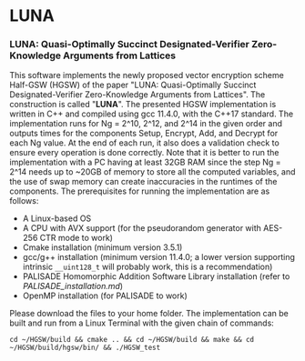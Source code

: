 # LUNA
### LUNA: Quasi-Optimally Succinct Designated-Verifier Zero-Knowledge Arguments from Lattices

This software implements the newly proposed vector encryption scheme Half-GSW (HGSW) of the paper "LUNA: Quasi-Optimally Succinct Designated-Verifier Zero-Knowledge Arguments from Lattices". The construction is called "**LUNA**". The presented HGSW implementation is written in C++ and compiled using gcc 11.4.0, with the C++17 standard. The implementation runs for Ng = 2^10, 2^12, and 2^14 in the given order and outputs times for the components Setup, Encrypt, Add, and Decrypt for each Ng value. At the end of each run, it also does a validation check to ensure every operation is done correctly. Note that it is better to run the implementation with a PC having at least 32GB RAM since the step Ng = 2^14 needs up to ~20GB of memory to store all the computed variables, and the use of swap memory can create inaccuracies in the runtimes of the components. The prerequisites for running the implementation are as follows:

  - A Linux-based OS
  - A CPU with AVX support (for the pseudorandom generator with AES-256 CTR mode to work)
  - Cmake installation (minimum version 3.5.1)
  - gcc/g++ installation (minimum version 11.4.0; a lower version supporting intrinsic `__uint128_t` will probably work, this is a recommendation)
  - PALISADE Homomorphic Addition Software Library installation (refer to *PALISADE_installation.md*)
  - OpenMP installation (for PALISADE to work)

Please download the files to your home folder. The implementation can be built and run from a Linux Terminal with the given chain of commands:

`cd ~/HGSW/build && cmake .. && cd ~/HGSW/build && make && cd ~/HGSW/build/hgsw/bin/ && ./HGSW_test`
